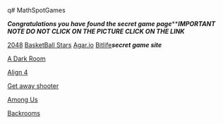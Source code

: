 q# MathSpotGames

***Congratulations you have found the secret game page********IMPORTANT NOTE DO NOT CLICK ON THE PICTURE CLICK ON THE LINK***

[2048](https://abc6782.github.io/games/2048/index.html)        [BasketBall Stars](https://abc6782.github.io/games/basketball-stars/index.html) [Agar.io](https://abc6782.github.io/games/circle/index.html) [Bitlife](https://abc6782.github.io/games/bitlife/index.html)***secret game site***



[A Dark Room](https://abc6782.github.io/games/adarkroom/index.html) 



 [Align 4](https://abc6782.github.io/games/align-4/index.html)


[Get away shooter](https://abc6782.github.io/games/getaway-shootout/index.html)

[Among Us](https://abc6782.github.io/games/among-us/index.html)

[Backrooms](https://abc6782.github.io/games/backrooms/index.html)
